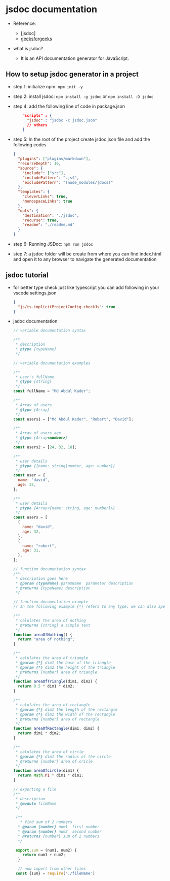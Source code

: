 # jsdoc documentation

- Reference:

  - [jsdoc]
  - [geeksforgeeks](https://www.geeksforgeeks.org/introduction-to-jsdoc/)

- what is jsdoc?
  - It is an API documentation generator for JavaScript.

## How to setup jsdoc generator in a project

- step 1: initialize npm: `npm init -y`
- step 2: install jsdoc: `npm install -g jsdoc` or `npm install -D jsdoc`
- step 4: add the following line of code in package.json

    ```json
        "scripts" : {
          "jsdoc" : "jsdoc -c jsdoc.json"
          // others
        }
    ```

- step 5: In the root of the project create jsdoc.json file and add the following codes

    ```json
    {
      "plugins": ["plugins/markdown"],
      "recurseDepth": 10,
      "source": {
        "include": ["src"],
        "includePattern": ".js$",
        "excludePattern": "(node_modules/|docs)"
      },
      "templates": {
        "cleverLinks": true,
        "monospaceLinks": true
      },
      "opts": {
        "destination": "./jsdoc",
        "recurse": true,
        "readme": "./readme.md"
      }
    }
    ```

- step 6: Running JSDoc: `npm run jsdoc`
- step 7: a jsdoc folder will be create from where you can find index.html and open it to any browser to navigate the generated documentation

## jsdoc tutorial

- for better type check just like typescript you can add following in your vscode settings.json

  ```json
  {
    "js/ts.implicitProjectConfig.checkJs": true
  }
  ```

- jadoc documentation

  ```javascript
  // variable documentation syntax

  /**
   * description
   * @type {typeName}
   */

  // variable documentation examples

  /**
   * user's fullName
   * @type {string}
   */
  const fullName = "Md Abdul Kader";

  /**
   * Array of users
   * @type {Array}
   */
  const users1 = ["Md Abdul Kader", "Robert", "David"];

  /**
   * Array of users age
   * @type {Array<number>}
   */
  const users2 = [24, 32, 18];

  /**
   * user details
   * @type {{name: string|number, age: number}}
   */
  const user = {
    name: "david",
    age: 32,
  };

  /**
   * user details
   * @type {Array<{name: string, age: number}>}
   */
  const users = [
    {
      name: "david",
      age: 32,
    },
    {
      name: "robert",
      age: 31,
    },
  ];

  // function documentation syntax
  /**
   * description goes here
   * @param {typeName} paramName  parameter description
   * @returns {typeName} description
   */

  // function documentation example
  // In the following example {*} refers to any type; we can also specify the type by saying name of the type

  /**
   * calulates the area of nothing
   * @returns {string} a simple text
   */
  function areaOfNothing() {
    return "area of nothing";
  }

  /**
   * calulates the area of triangle
   * @param {*} dim1 the base of the triangle
   * @param {*} dim2 the height of the triangle
   * @returns {number} area of triangle
   */
  function areaOfTriangle(dim1, dim2) {
    return 0.5 * dim1 * dim2;
  }

  /**
   * calulates the area of rectangle
   * @param {*} dim1 the length of the rectangle
   * @param {*} dim2 the width of the rectangle
   * @returns {number} area of rectangle
   */
  function areaOfRectangle(dim1, dim2) {
    return dim1 * dim2;
  }

  /**
   * calulates the area of circle
   * @param {*} dim1 the radius of the circle
   * @returns {number} area of cricle
   */
  function areaOfcirCle(dim1) {
    return Math.PI * dim1 * dim1;
  }

  // exporting a file
  /**
   * description
   * @module fileName
   */

   /**
     * find sum of 2 numbers
    * @param {number} num1  first number
    * @param {number} num2  second number
    * @returns {number} sum of 2 numbers
    */

   export.sum = (num1, num2) {
      return num1 + num2;
    }

    // now import from other files
   const {sum} = require('./fileName')
  ```
